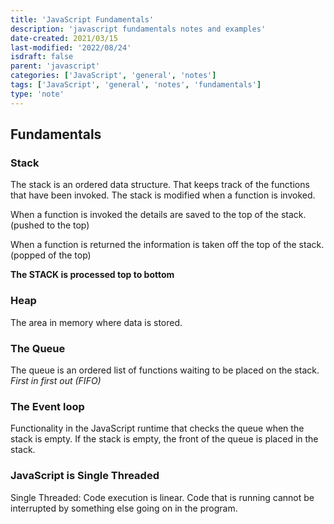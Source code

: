 ```yaml
---
title: 'JavaScript Fundamentals'
description: 'javascript fundamentals notes and examples'
date-created: 2021/03/15
last-modified: '2022/08/24'
isdraft: false
parent: 'javascript'
categories: ['JavaScript', 'general', 'notes']
tags: ['JavaScript', 'general', 'notes', 'fundamentals']
type: 'note'
---
```


## Fundamentals

### Stack

The stack is an ordered data structure. That keeps track of the functions that have been invoked. The stack is modified when a function is invoked.

When a function is invoked the details are saved to the top of the stack. (pushed to the top)

When a function is returned the information is taken off the top of the stack. (popped of the top)

**The STACK is processed top to bottom**

### Heap

The area in memory where data is stored.

### The Queue

The queue is an ordered list of functions waiting to be placed on the stack.
_First in first out (FIFO)_

### The Event loop

Functionality in the JavaScript runtime that checks the queue when the stack is empty. If the stack is empty, the front of the queue is placed in the stack.

### JavaScript is Single Threaded

Single Threaded: Code execution is linear. Code that is running cannot be interrupted by something else going on in the program.

